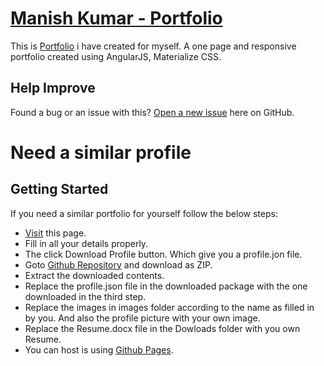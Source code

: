 # [Manish Kumar - Portfolio](https://manishjanky.github.io)
This is [Portfolio](https://manishjanky.github.io) i have created for myself. A one page and  responsive portfolio created using AngularJS, Materialize CSS.

## Help Improve

Found a bug or an issue with this? [Open a new issue](https://github.com/manishjanky/manishjanky.github.io/issues) here on GitHub. 

# Need a similar profile 

## Getting Started

If you need a similar portfolio for yourself follow the below steps:
* [Visit](https://manishjanky.github.io/#/createProfile) this page.
* Fill in all your details properly.
* The click Download Profile button. Which give you a profile.jon file.
* Goto [Github Repository](https://github.com/manishjanky/manishjanky.github.io) and download as ZIP.
* Extract the downloaded contents.
* Replace the profile.json file in the downloaded package with the one downloaded in the third step.
* Replace the images in images folder according to the name as filled in by you. And also the profile picture with your own image.
* Replace the Resume.docx file in the Dowloads folder with you own Resume.
* You can host is using [Github Pages](https://pages.github.com/). 
